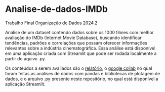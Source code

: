 # Analise-de-dados-IMDb
Trabalho Final Organização de Dados 2024.2

Análise de um dataset contendo dados sobre os 1000 filmes com melhor avaliação do IMDb (Internet Movie Database), buscando identificar tendências, padrões e correlações que possam oferecer informações relevantes sobre a indústria cinematográfica. Essa análise está disponível em uma aplicação criada com Streamlit que pode ser rodada localmente a partir do aquivo .py

Os conteúdos a serem avaliados são o [relatório](https://docs.google.com/document/d/1YudLrsqj0-ssS6jf7KFIcQh-cmvgp3V0/edit?usp=sharing&ouid=103663156929960908137&rtpof=true&sd=true), o [google collab](https://colab.research.google.com/drive/1unYkm6zfRPkv6ZOqvH-d-A1JQyAvk1B7?usp=sharing) no qual foram feitas as análises de dados com pandas e bibliotecas de plotagem de dados, e o arquivo .py presente neste repositório, no qual está disponível a aplicação Streamlit. 
